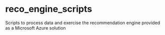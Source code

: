 # reco_engine_scripts
Scripts to process data and exercise the recommendation engine provided as a Microsoft Azure solution
